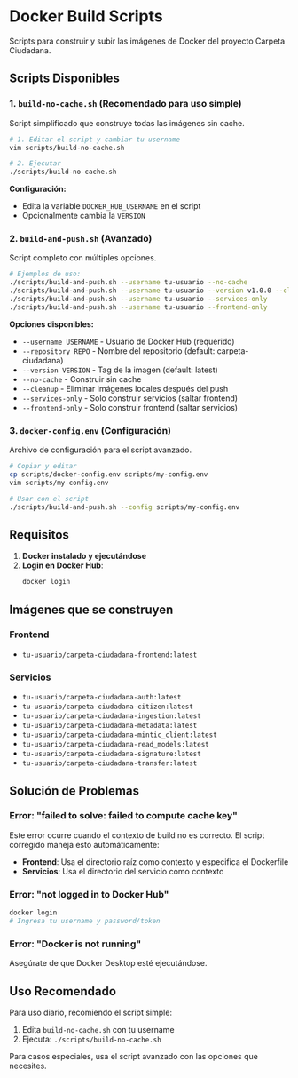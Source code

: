 # Docker Build Scripts

Scripts para construir y subir las imágenes de Docker del proyecto Carpeta Ciudadana.

## Scripts Disponibles

### 1. `build-no-cache.sh` (Recomendado para uso simple)

Script simplificado que construye todas las imágenes sin cache.

```bash
# 1. Editar el script y cambiar tu username
vim scripts/build-no-cache.sh

# 2. Ejecutar
./scripts/build-no-cache.sh
```

**Configuración:**
- Edita la variable `DOCKER_HUB_USERNAME` en el script
- Opcionalmente cambia la `VERSION`

### 2. `build-and-push.sh` (Avanzado)

Script completo con múltiples opciones.

```bash
# Ejemplos de uso:
./scripts/build-and-push.sh --username tu-usuario --no-cache
./scripts/build-and-push.sh --username tu-usuario --version v1.0.0 --cleanup
./scripts/build-and-push.sh --username tu-usuario --services-only
./scripts/build-and-push.sh --username tu-usuario --frontend-only
```

**Opciones disponibles:**
- `--username USERNAME` - Usuario de Docker Hub (requerido)
- `--repository REPO` - Nombre del repositorio (default: carpeta-ciudadana)
- `--version VERSION` - Tag de la imagen (default: latest)
- `--no-cache` - Construir sin cache
- `--cleanup` - Eliminar imágenes locales después del push
- `--services-only` - Solo construir servicios (saltar frontend)
- `--frontend-only` - Solo construir frontend (saltar servicios)

### 3. `docker-config.env` (Configuración)

Archivo de configuración para el script avanzado.

```bash
# Copiar y editar
cp scripts/docker-config.env scripts/my-config.env
vim scripts/my-config.env

# Usar con el script
./scripts/build-and-push.sh --config scripts/my-config.env
```

## Requisitos

1. **Docker instalado y ejecutándose**
2. **Login en Docker Hub**:
   ```bash
   docker login
   ```

## Imágenes que se construyen

### Frontend
- `tu-usuario/carpeta-ciudadana-frontend:latest`

### Servicios
- `tu-usuario/carpeta-ciudadana-auth:latest`
- `tu-usuario/carpeta-ciudadana-citizen:latest`
- `tu-usuario/carpeta-ciudadana-ingestion:latest`
- `tu-usuario/carpeta-ciudadana-metadata:latest`
- `tu-usuario/carpeta-ciudadana-mintic_client:latest`
- `tu-usuario/carpeta-ciudadana-read_models:latest`
- `tu-usuario/carpeta-ciudadana-signature:latest`
- `tu-usuario/carpeta-ciudadana-transfer:latest`

## Solución de Problemas

### Error: "failed to solve: failed to compute cache key"

Este error ocurre cuando el contexto de build no es correcto. El script corregido maneja esto automáticamente:

- **Frontend**: Usa el directorio raíz como contexto y especifica el Dockerfile
- **Servicios**: Usa el directorio del servicio como contexto

### Error: "not logged in to Docker Hub"

```bash
docker login
# Ingresa tu username y password/token
```

### Error: "Docker is not running"

Asegúrate de que Docker Desktop esté ejecutándose.

## Uso Recomendado

Para uso diario, recomiendo el script simple:

1. Edita `build-no-cache.sh` con tu username
2. Ejecuta: `./scripts/build-no-cache.sh`

Para casos especiales, usa el script avanzado con las opciones que necesites.
